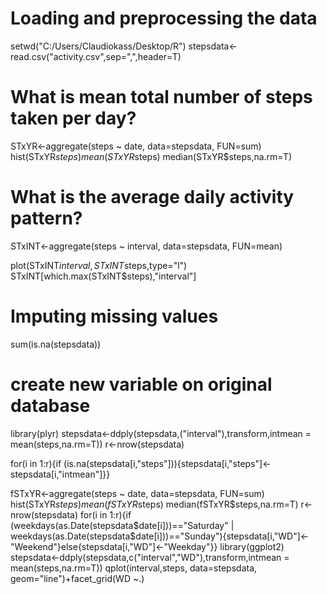 # Loading and preprocessing the data

setwd("C:/Users/Claudiokass/Desktop/R")
stepsdata<-read.csv("activity.csv",sep=",",header=T)

# What is mean total number of steps taken per day?

STxYR<-aggregate(steps ~ date, data=stepsdata, FUN=sum)
hist(STxYR$steps)
mean(STxYR$steps)
median(STxYR$steps,na.rm=T)

# What is the average daily activity pattern?



STxINT<-aggregate(steps ~ interval, data=stepsdata, FUN=mean)

plot(STxINT$interval,STxINT$steps,type="l")
STxINT[which.max(STxINT$steps),"interval"]

# Imputing missing values

sum(is.na(stepsdata))
# create new variable on original database 
library(plyr)
stepsdata<-ddply(stepsdata,("interval"),transform,intmean = mean(steps,na.rm=T))
r<-nrow(stepsdata)

for(i in 1:r){if (is.na(stepsdata[i,"steps"])){stepsdata[i,"steps"]<-stepsdata[i,"intmean"]}}

fSTxYR<-aggregate(steps ~ date, data=stepsdata, FUN=sum)
hist(STxYR$steps)
mean(fSTxYR$steps)
median(fSTxYR$steps,na.rm=T)
r<-nrow(stepsdata)
for(i in 1:r){if (weekdays(as.Date(stepsdata$date[i]))=="Saturday" | weekdays(as.Date(stepsdata$date[i]))=="Sunday"){stepsdata[i,"WD"]<-"Weekend"}else{stepsdata[i,"WD"]<-"Weekday"}}
library(ggplot2)
stepsdata<-ddply(stepsdata,c("interval","WD"),transform,intmean = mean(steps,na.rm=T))
qplot(interval,steps, data=stepsdata, geom="line")+facet_grid(WD ~.)
